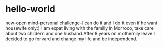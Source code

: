 # hello-world
new-open mind-personal challenge-I can do it and I do it even if he want housewife only:)
I am expat living with the familly in Morroco, take care about two childern and one husband.After 8 years on mothernily leave I decided to go forvard and change my life and be independend.
